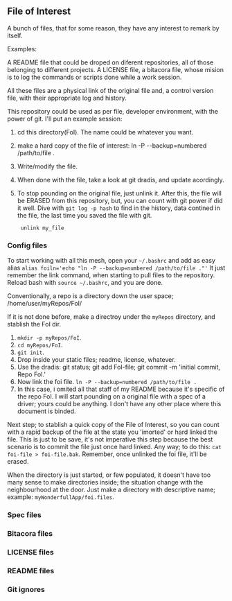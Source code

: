 <!--/*
 * README.md
 * This file is part of FoI
 *
 * Copyright (C) 2024 - Raul Vilchez Ruiz
 *
 * FoI is free software; you can redistribute it and/or modify
 * it under the terms of the GNU General Public License as published by
 * the Free Software Foundation; either version 2 of the License, or
 * (at your option) any later version.
 *
 * FoI is distributed in the hope that it will be useful,
 * but WITHOUT ANY WARRANTY; without even the implied warranty of
 * MERCHANTABILITY or FITNESS FOR A PARTICULAR PURPOSE.  See the
 * GNU General Public License for more details.
 *
 * You should have received a copy of the GNU General Public License
 * along with FoI. If not, see <http://www.gnu.org/licenses/>.
 */-->
## File of Interest

A bunch of files, that for some reason, they have
any interest to remark by itself.

Examples:

A README file that could be droped on diferent repositories, all
of those belonging to different projects. A LICENSE file, a 
bitacora file, whose mision is to log the commands or scripts
done while a work session.

All these files are a physical link of the original file and,
a control version file, with their appropriate log and history.

This repository could be used as per file, developer environment,
with the power of git. I'll put an example session:

1. cd this directory(FoI). The name could be whatever you want.

2. make a hard copy of the file of interest:
		ln -P --backup=numbered /path/to/file .

3. Write/modify the file.

4. When done with the file, take a look at git dradis, and 
update acordingly.

5. To stop pounding on the original file, just unlink it. After
this, the file will be ERASED from this repository, but, you can
count with git power if did it well. Dive with `git log -p hash`
to find in the history, data contined in the file, the last time
you saved the file with git.

		unlink my_file

### Config files
To start working with all this mesh, open your `~/.bashrc` and add
as easy alias `alias foiln='echo "ln -P --backup=numbered /path/to/file ."'`
It just remember the link command, when starting to pull files to the
repository. Reload bash with `source ~/.bashrc`, and you are done.

Conventionally, a repo is a directory down the user space;
		/home/user/myRepos/FoI/

If it is not done before, make a directroy under the `myRepos`
directory, and stablish the FoI dir.
1. `mkdir -p myRepos/FoI`.
2. `cd myRepos/FoI`.
3. `git init`.
4. Drop inside your static files; readme, license, whatever.
5. Use the dradis: 
		git status; git add FoI-file; git commit -m 'initial commit, Repo FoI.'
6. Now link the foi file. `ln -P --backup=numbered /path/to/file .`
7. In this case, i omited all that staff of my README because it's
specific of the repo FoI. I will start pounding on a original file
with a spec of a driver; yours could be anything. I don't have any
other place where this document is binded.

Next step; to stablish a quick copy of the File of Interest, so you
can count with a rapid backup of the file at the state you 'imorted'
or hard linked the file. This is just to be save, it's not imperative
this step because the best scenario is to commit the file just once
hard linked. Any way; to do this: `cat foi-file > foi-file.bak`.
Remember, once unlinked the foi file, it'll be erased.

When the directory is just started, or few populated, it doesn't have
too many sense to make directories inside; the situation change with
the neighbourhood at the door. Just make a directory with descriptive
name; example: `myWonderfullApp/foi.files`.


### Spec files
### Bitacora files
### LICENSE files
### README files
### Git ignores


